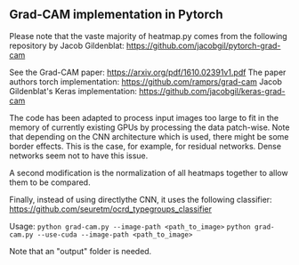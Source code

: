 ## Grad-CAM implementation in Pytorch ##

Please note that the vaste majority of heatmap.py comes from the
following repository by Jacob Gildenblat:
https://github.com/jacobgil/pytorch-grad-cam

See the Grad-CAM paper:
https://arxiv.org/pdf/1610.02391v1.pdf
The paper authors torch implementation:
https://github.com/ramprs/grad-cam
Jacob Gildenblat's Keras implementation:
https://github.com/jacobgil/keras-grad-cam

The code has been adapted to process input images too large to fit in
the memory of currently existing GPUs by processing the data patch-wise.
Note that depending on the CNN architecture which is used, there might
be some border effects. This is the case, for example, for residual
networks. Dense networks seem not to have this issue.

A second modification is the normalization of all heatmaps together to
allow them to be compared.

Finally, instead of using directlythe CNN, it uses the following
classifier:
https://github.com/seuretm/ocrd_typegroups_classifier

Usage:
`python grad-cam.py --image-path <path_to_image>`
`python grad-cam.py --use-cuda --image-path <path_to_image>`

Note that an "output" folder is needed.
